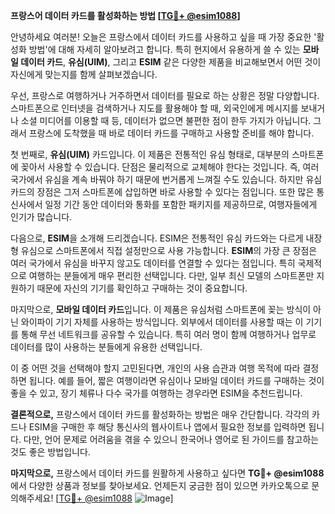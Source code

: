 **프랑스어 데이터 카드를 활성화하는 방법 [[TG💪+ @esim1088](https://t.me/s/esim1088)]**

안녕하세요 여러분! 오늘은 프랑스에서 데이터 카드를 사용하고 싶을 때 가장 중요한 '활성화 방법'에 대해 자세히 알아보려고 합니다. 특히 현지에서 유용하게 쓸 수 있는 **모바일 데이터 카드**, **유심(UIM)**, 그리고 **ESIM** 같은 다양한 제품을 비교해보면서 어떤 것이 자신에게 맞는지를 함께 살펴보겠습니다.

우선, 프랑스로 여행하거나 거주하면서 데이터를 필요로 하는 상황은 정말 다양합니다. 스마트폰으로 인터넷을 검색하거나 지도를 활용해야 할 때, 외국인에게 메시지를 보내거나 소셜 미디어를 이용할 때 등, 데이터가 없으면 불편한 점이 한두 가지가 아닙니다. 그래서 프랑스에 도착했을 때 바로 데이터 카드를 구매하고 사용할 준비를 해야 합니다.

첫 번째로, **유심(UIM)** 카드입니다. 이 제품은 전통적인 유심 형태로, 대부분의 스마트폰에 꽂아서 사용할 수 있습니다. 단점은 물리적으로 교체해야 한다는 것입니다. 즉, 여러 국가에서 유심을 계속 바꿔야 하기 때문에 번거롭게 느껴질 수도 있습니다. 하지만 유심 카드의 장점은 그저 스마트폰에 삽입하면 바로 사용할 수 있다는 점입니다. 또한 많은 통신사에서 일정 기간 동안 데이터와 통화를 포함한 패키지를 제공하므로, 여행자들에게 인기가 많습니다.

다음으로, **ESIM**을 소개해 드리겠습니다. ESIM은 전통적인 유심 카드와는 다르게 내장형 유심으로 스마트폰에서 직접 설정만으로 사용 가능합니다. **ESIM**의 가장 큰 장점은 여러 국가에서 유심을 바꾸지 않고도 데이터를 연결할 수 있다는 점입니다. 특히 국제적으로 여행하는 분들에게 매우 편리한 선택입니다. 다만, 일부 최신 모델의 스마트폰만 지원하기 때문에 자신의 기기를 확인하고 구매하는 것이 중요합니다.

마지막으로, **모바일 데이터 카드**입니다. 이 제품은 유심처럼 스마트폰에 꽂는 방식이 아닌 와이파이 기기 자체를 사용하는 방식입니다. 외부에서 데이터를 사용할 때는 이 기기를 통해 무선 네트워크를 공유할 수 있습니다. 특히 여러 명이 함께 여행하거나 업무로 데이터를 많이 사용하는 분들에게 유용한 선택입니다.

이 중 어떤 것을 선택해야 할지 고민된다면, 개인의 사용 습관과 여행 목적에 따라 결정하면 됩니다. 예를 들어, 짧은 여행이라면 유심이나 모바일 데이터 카드를 구매하는 것이 좋을 수 있고, 장기 체류나 다수 국가를 여행하는 경우라면 ESIM을 추천드립니다.

**결론적으로,** 프랑스에서 데이터 카드를 활성화하는 방법은 매우 간단합니다. 각각의 카드나 ESIM을 구매한 후 해당 통신사의 웹사이트나 앱에서 필요한 정보를 입력하면 됩니다. 다만, 언어 문제로 어려움을 겪을 수 있으니 한국어나 영어로 된 가이드를 참고하는 것도 좋은 방법입니다.

**마지막으로,** 프랑스에서 데이터 카드를 원활하게 사용하고 싶다면 **TG💪+ @esim1088**에서 다양한 상품과 정보를 찾아보세요. 언제든지 궁금한 점이 있으면 카카오톡으로 문의해주세요! [[TG💪+ @esim1088](https://t.me/s/esim1088) ![Image](https://i.postimg.cc/Y0z9fWf4/image.png)]